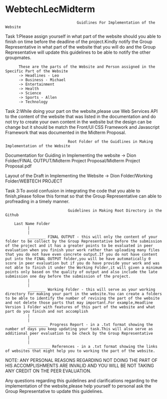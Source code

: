 # WebtechLecMidterm
                                    Guidlines For Implementation of the Website

Task 1:Please assign yourself in what part of the website should you able to finish on time before the deadline of the project.Kindly notify the Group Representative in what part of the website that you will do and the Group Representative will update this guidelines to be able to notify the other groupmates.

          These are the parts of the Website and Person assigned in the Specific Part of the Website
          -> Headlines - Leo
          -> Business - Michael
          -> Entertainment
          -> Health
          -> Science
          -> Sports - Allen
          -> Technology
  
Task 2:While doing your part on the website,please use Web Services API to the content of the website that was listed in the documentation and do not try to create your own content in the website but the design can be change but it should be match the Front/UI CSS Framework and Javascript Framework that was documented in the Midterm Proposal.
                                    
                                Root Folder of the Guidlines in Making Implementation of the Website
  
  Documentation for Guiding in Implementing the website
  -> Dion Folder/FINAL OUTPUT/Midterm Project Proposal/Midterm Project Proposal.pdf
  
  Layout of the Draft in Implementing the Website
  -> Dion Folder/Working Folder/WEBTECH PROJECT
  
 Task 3:To avoid confusion in integrating the code that you able to finish,please follow this format so that the Group Representative can able to profreading in a timely manner.
 
                                Guidelines in Making Root Directory in the Github
        
        Last Name Folder
              |
              |
              ________ FINAL OUTPUT - this will only the content of your folder to be collect by the Group Representative before the submission of the project and it has a greater points to be evaluated in peer evaluation when you finish your work rather than uploading many files that you do not have even concrete output.If you do not have content put into the FINAL OUTPUT folder,you will be have automatically 0 score in peer evaluation but if you do have provide your work and was not able to finish it under the Working Folder,it will given a minimum points only based on the quality of output and also include the late submission one day before the submission of the project.
              |
              |
              ________ Working Folder - this will serve as your working directory for making your part in the website.You can create a folders to be able to identify the number of revising the part of the website and not delete those parts that may important.For example,Headline Version 1 Folder with features of this part of the website and what part do you finish and not accomplish
              |
              |
              _________ Progress Report - in a .txt format showing the number of days you keep updating your task.This will also serve as additional peer evaluation to be check by the Group Representative
              |
              |
              __________ References - in a .txt format showing the links of websites that might help you to working the part of the website.
              
NOTE: ANY PERSONAL REASONS REGARDING NOT DOING THE PART OF HIS ACCOMPLISHMENTS ARE INVALID AND YOU WILL BE NOT TAKING ANY CREDIT ON THE PEER EVALUATION.
              
Any questions regarding this guidelines and clarifications regarding to the implementation of the website,please help yourself to personal ask the Group Representative to update this guidelines.
